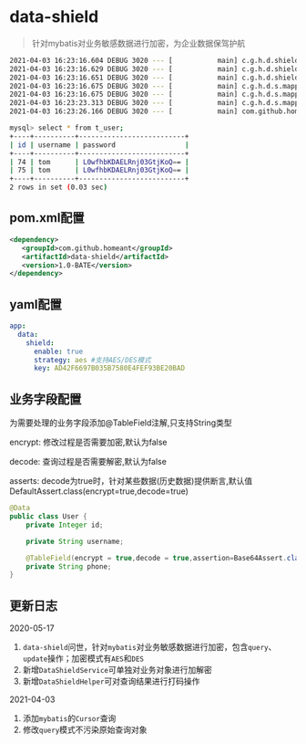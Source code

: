# data-shield

> 针对mybatis对业务敏感数据进行加密，为企业数据保驾护航


```bash
2021-04-03 16:23:16.604 DEBUG 3020 --- [           main] c.g.h.d.shield.mapper.UserMapper.insert  : ==>  Preparing: insert into t_user (username,password) values ( ?, ?) 
2021-04-03 16:23:16.629 DEBUG 3020 --- [           main] c.g.h.d.shield.mapper.UserMapper.insert  : ==> Parameters: tom(String), L0wfhbKDAELRnj03GtjKoQ==(String)
2021-04-03 16:23:16.651 DEBUG 3020 --- [           main] c.g.h.d.shield.mapper.UserMapper.insert  : <==    Updates: 1
2021-04-03 16:23:16.675 DEBUG 3020 --- [           main] c.g.h.d.s.mapper.UserMapper.selectOn     : ==>  Preparing: select id,username,password from t_user where id = ? 
2021-04-03 16:23:16.675 DEBUG 3020 --- [           main] c.g.h.d.s.mapper.UserMapper.selectOn     : ==> Parameters: 75(Integer)
2021-04-03 16:23:23.313 DEBUG 3020 --- [           main] c.g.h.d.s.mapper.UserMapper.selectOn     : <==      Total: 1
2021-04-03 16:23:26.166 DEBUG 3020 --- [           main] com.github.homeant.data.shield.DataTest  : user:User(id=75, username=tom, password=p@ssw0rd1234567)
```

```bash
mysql> select * from t_user;
+----+----------+--------------------------+
| id | username | password                 |
+----+----------+--------------------------+
| 74 | tom      | L0wfhbKDAELRnj03GtjKoQ== |
| 75 | tom      | L0wfhbKDAELRnj03GtjKoQ== |
+----+----------+--------------------------+
2 rows in set (0.03 sec)
```

## pom.xml配置


```xml
<dependency>
   <groupId>com.github.homeant</groupId>
   <artifactId>data-shield</artifactId>
   <version>1.0-BATE</version>
</dependency>
```

## yaml配置


```yaml
app:
  data:
    shield:
      enable: true
      strategy: aes #支持AES/DES模式 
      key: AD42F6697B035B7580E4FEF93BE20BAD
```

## 业务字段配置

为需要处理的业务字段添加@TableField注解,只支持String类型

encrypt: 修改过程是否需要加密,默认为false

decode: 查询过程是否需要解密,默认为false

asserts: decode为true时，针对某些数据(历史数据)提供断言,默认值DefaultAssert.class(encrypt=true,decode=true)

```java
@Data
public class User {
    private Integer id;

    private String username;

    @TableField(encrypt = true,decode = true,assertion=Base64Assert.class)
    private String phone;
}
```

## 更新日志

2020-05-17

1. `data-shield`问世，针对`mybatis`对业务敏感数据进行加密，包含`query`、`update`操作；加密模式有`AES`和`DES`
2. 新增`DataShieldService`可单独对业务对象进行加解密
3. 新增`DataShieldHelper`可对查询结果进行打码操作

2021-04-03 

1. 添加`mybatis`的`Cursor`查询
2. 修改`query`模式不污染原始查询对象



